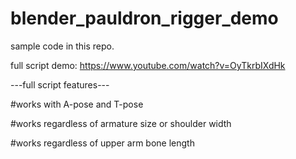 # blender_pauldron_rigger_demo
sample code in this repo.

full script demo:
https://www.youtube.com/watch?v=OyTkrbIXdHk

---full script features---

#works with A-pose and T-pose

#works regardless of armature size or shoulder width

#works regardless of upper arm bone length
